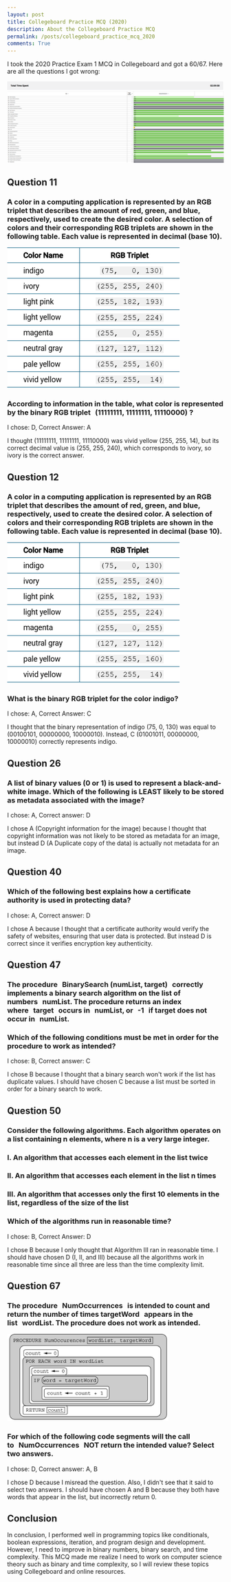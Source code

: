 ```yaml
---
layout: post
title: Collegeboard Practice MCQ (2020)
description: About the Collegeboard Practice MCQ
permalink: /posts/collegeboard_practice_mcq_2020
comments: True
---
```


I took the 2020 Practice Exam 1 MCQ in Collegeboard and got a 60/67. Here are all the questions I got wrong:

<img src="../images/mcq_time.png">
<img src="../images/mcq_topics.png">
<h2>Question 11</h2>
<h3>A color in a computing application is represented by an RGB triplet that describes the amount of red, green, and blue, respectively, used to create the desired color. A selection of colors and their corresponding RGB triplets are shown in the following table. Each value is represented in decimal (base 10).</h3>

<img src="../images/mcq_11.png">

<h3>According to information in the table, what color is represented by the binary RGB triplet (11111111, 11111111, 11110000) ?</h3>

I chose: D,
Correct Answer: A

I thought (11111111, 11111111, 11110000) was vivid yellow (255, 255, 14), but its correct decimal value is (255, 255, 240), which corresponds to ivory, so ivory is the correct answer.


<h2>Question 12</h2>
<h3>A color in a computing application is represented by an RGB triplet that describes the amount of red, green, and blue, respectively, used to create the desired color. A selection of colors and their corresponding RGB triplets are shown in the following table. Each value is represented in decimal (base 10).</h3>

<img src="../images/mcq_11.png">

<h3>What is the binary RGB triplet for the color indigo?</h3>

I chose: A,
Correct Answer: C

I thought that the binary representation of indigo (75, 0, 130) was equal to (00100101, 00000000, 10000010). Instead, C (01001011, 00000000, 10000010) correctly represents indigo.


<h2>Question 26</h2>
<h3>A list of binary values (0 or 1) is used to represent a black-and-white image. Which of the following is LEAST likely to be stored as metadata associated with the image?</h3>

I chose: A,
Correct answer: D

I chose A (Copyright information for the image) because I thought that copyright information was not likely to be stored as metadata for an image, but instead D (A Duplicate copy of the data) is actually not metadata for an image.


<h2>Question 40</h2>
<h3>Which of the following best explains how a certificate authority is used in protecting data?</h3>

I chose: A,
Correct answer: D

I chose A because I thought that a certificate authority would verify the safety of websites, ensuring that user data is protected. But instead D is correct since it verifies encryption key authenticity.


<h2>Question 47</h2>
<h3>The procedure BinarySearch (numList, target) correctly implements a binary search algorithm on the list of numbers numList. The procedure returns an index where target occurs in numList, or -1 if target does not occur in numList.</h3>

<h3>Which of the following conditions must be met in order for the procedure to work as intended?</h3>

I chose: B,
Correct answer: C

I chose B because I thought that a binary search won't work if the list has duplicate values. I should have chosen C because a list must be sorted in order for a binary search to work.


<h2>Question 50</h2>
<h3>Consider the following algorithms. Each algorithm operates on a list containing n elements, where n is a very large integer.</h3>

<h3>I. An algorithm that accesses each element in the list twice</h3>
<h3>II. An algorithm that accesses each element in the list n times</h3>
<h3>III. An algorithm that accesses only the first 10 elements in the list, regardless of the size of the list</h3>
<h3>Which of the algorithms run in reasonable time?</h3>

I chose: B,
Correct Answer: D

I chose B because I only thought that Algorithm III ran in reasonable time. I should have chosen D (I, II, and III) because all the algorithms work in reasonable time since all three are less than the time complexity limit.


<h2>Question 67</h2>
<h3>The procedure NumOccurrences is intended to count and return the number of times targetWord appears in the list wordList. The procedure does not work as intended.</h3>

<img src="../images/mcq_67.png">

<h3>For which of the following code segments will the call to NumOccurrences NOT return the intended value? Select two answers.</h3>

I chose: D,
Correct answer: A, B

I chose D because I misread the question. Also, I didn't see that it said to select two answers. I should have chosen A and B because they both have words that appear in the list, but incorrectly return 0.


<h2>Conclusion</h2>

In conclusion, I performed well in programming topics like conditionals, boolean expressions, iteration, and program design and development. However, I need to improve in binary numbers, binary search, and time complexity. This MCQ made me realize I need to work on computer science theory such as binary and time complexity, so I will review these topics using Collegeboard and online resources.




